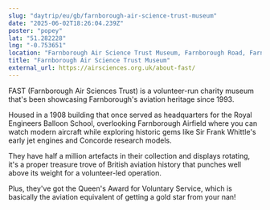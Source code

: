 ```yaml
---
slug: "daytrip/eu/gb/farnborough-air-science-trust-museum"
date: "2025-06-02T18:26:04.239Z"
poster: "popey"
lat: "51.282228"
lng: "-0.753651"
location: "Farnborough Air Science Trust Museum, Farnborough Road, Farnborough, Rushmoor, Hampshire, GU14 6TL, United Kingdom"
title: "Farnborough Air Science Trust Museum"
external_url: https://airsciences.org.uk/about-fast/
---
```

FAST (Farnborough Air Sciences Trust) is a volunteer-run charity museum that's been showcasing Farnborough's aviation heritage since 1993. 

Housed in a 1908 building that once served as headquarters for the Royal Engineers Balloon School, overlooking Farnborough Airfield where you can watch modern aircraft while exploring historic gems like Sir Frank Whittle's early jet engines and Concorde research models. 

They have half a million artefacts in their collection and displays rotating, it's a proper treasure trove of British aviation history that punches well above its weight for a volunteer-led operation. 

Plus, they've got the Queen's Award for Voluntary Service, which is basically the aviation equivalent of getting a gold star from your nan!
